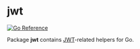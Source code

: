 # jwt
[![Go Reference](https://pkg.go.dev/badge/github.com/solsw/jwt.svg)](https://pkg.go.dev/github.com/solsw/jwt)

Package **jwt** contains [JWT](https://en.wikipedia.org/wiki/JSON_Web_Token)-related helpers for Go.
